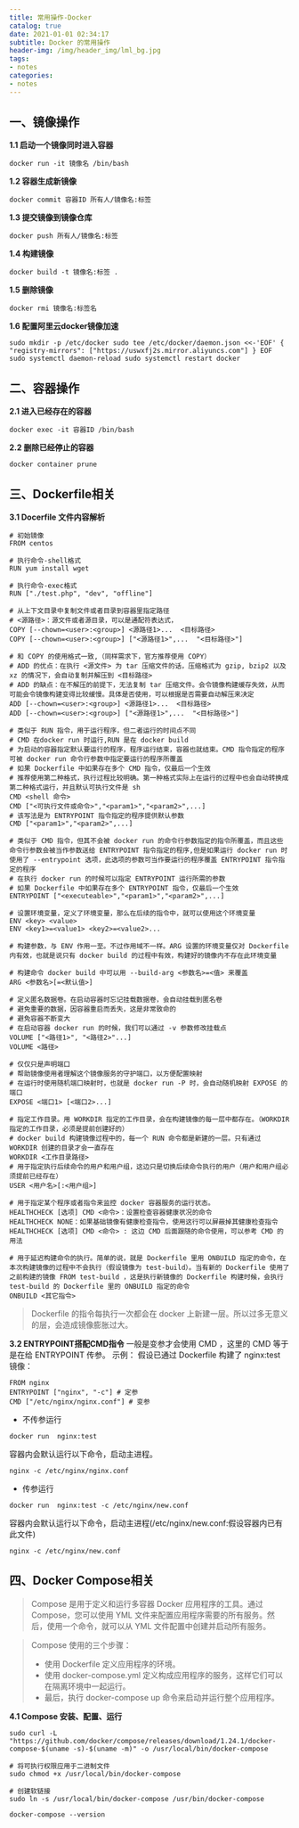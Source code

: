 ```yaml
---
title: 常用操作-Docker
catalog: true
date: 2021-01-01 02:34:17
subtitle: Docker 的常用操作
header-img: /img/header_img/lml_bg.jpg
tags:
- notes
categories:
- notes
---
```

## 一、镜像操作

**1.1 启动一个镜像同时进入容器**
```
docker run -it 镜像名 /bin/bash
```

**1.2 容器生成新镜像**
```
docker commit 容器ID 所有人/镜像名:标签
```

**1.3 提交镜像到镜像仓库**
```
docker push 所有人/镜像名:标签
```

**1.4 构建镜像**
```
docker build -t 镜像名:标签 .
```

**1.5 删除镜像**
```
docker rmi 镜像名:标签名
```

**1.6 配置阿里云docker镜像加速**
```
sudo mkdir -p /etc/docker sudo tee /etc/docker/daemon.json <<-'EOF' { "registry-mirrors": ["https://uswxfj2s.mirror.aliyuncs.com"] } EOF sudo systemctl daemon-reload sudo systemctl restart docker
```

## 二、容器操作

**2.1 进入已经存在的容器**
```
docker exec -it 容器ID /bin/bash
```

**2.2 删除已经停止的容器**
```
docker container prune
```

## 三、Dockerfile相关

**3.1 Docerfile 文件内容解析**
```
# 初始镜像
FROM centos

# 执行命令-shell格式
RUN yum install wget

# 执行命令-exec格式
RUN ["./test.php", "dev", "offline"]

# 从上下文目录中复制文件或者目录到容器里指定路径
# <源路径>：源文件或者源目录，可以是通配符表达式，
COPY [--chown=<user>:<group>] <源路径1>...  <目标路径>
COPY [--chown=<user>:<group>] ["<源路径1>",...  "<目标路径>"]

# 和 COPY 的使用格式一致,（同样需求下，官方推荐使用 COPY）
# ADD 的优点：在执行 <源文件> 为 tar 压缩文件的话，压缩格式为 gzip, bzip2 以及 xz 的情况下，会自动复制并解压到 <目标路径>
# ADD 的缺点：在不解压的前提下，无法复制 tar 压缩文件。会令镜像构建缓存失效，从而可能会令镜像构建变得比较缓慢。具体是否使用，可以根据是否需要自动解压来决定
ADD [--chown=<user>:<group>] <源路径1>...  <目标路径>
ADD [--chown=<user>:<group>] ["<源路径1>",...  "<目标路径>"]

# 类似于 RUN 指令，用于运行程序，但二者运行的时间点不同
# CMD 在docker run 时运行,RUN 是在 docker build
# 为启动的容器指定默认要运行的程序，程序运行结束，容器也就结束。CMD 指令指定的程序可被 docker run 命令行参数中指定要运行的程序所覆盖
# 如果 Dockerfile 中如果存在多个 CMD 指令，仅最后一个生效
# 推荐使用第二种格式，执行过程比较明确。第一种格式实际上在运行的过程中也会自动转换成第二种格式运行，并且默认可执行文件是 sh
CMD <shell 命令> 
CMD ["<可执行文件或命令>","<param1>","<param2>",...]
# 该写法是为 ENTRYPOINT 指令指定的程序提供默认参数
CMD ["<param1>","<param2>",...]  

# 类似于 CMD 指令，但其不会被 docker run 的命令行参数指定的指令所覆盖，而且这些命令行参数会被当作参数送给 ENTRYPOINT 指令指定的程序,但是如果运行 docker run 时使用了 --entrypoint 选项，此选项的参数可当作要运行的程序覆盖 ENTRYPOINT 指令指定的程序
# 在执行 docker run 的时候可以指定 ENTRYPOINT 运行所需的参数
# 如果 Dockerfile 中如果存在多个 ENTRYPOINT 指令，仅最后一个生效
ENTRYPOINT ["<executeable>","<param1>","<param2>",...]

# 设置环境变量，定义了环境变量，那么在后续的指令中，就可以使用这个环境变量
ENV <key> <value>
ENV <key1>=<value1> <key2>=<value2>...

# 构建参数，与 ENV 作用一至。不过作用域不一样。ARG 设置的环境变量仅对 Dockerfile 内有效，也就是说只有 docker build 的过程中有效，构建好的镜像内不存在此环境变量

# 构建命令 docker build 中可以用 --build-arg <参数名>=<值> 来覆盖
ARG <参数名>[=<默认值>]

# 定义匿名数据卷。在启动容器时忘记挂载数据卷，会自动挂载到匿名卷
# 避免重要的数据，因容器重启而丢失，这是非常致命的
# 避免容器不断变大
# 在启动容器 docker run 的时候，我们可以通过 -v 参数修改挂载点
VOLUME ["<路径1>", "<路径2>"...]
VOLUME <路径>

# 仅仅只是声明端口
# 帮助镜像使用者理解这个镜像服务的守护端口，以方便配置映射
# 在运行时使用随机端口映射时，也就是 docker run -P 时，会自动随机映射 EXPOSE 的端口
EXPOSE <端口1> [<端口2>...]

# 指定工作目录。用 WORKDIR 指定的工作目录，会在构建镜像的每一层中都存在。（WORKDIR 指定的工作目录，必须是提前创建好的）
# docker build 构建镜像过程中的，每一个 RUN 命令都是新建的一层。只有通过 WORKDIR 创建的目录才会一直存在
WORKDIR <工作目录路径>
# 用于指定执行后续命令的用户和用户组，这边只是切换后续命令执行的用户（用户和用户组必须提前已经存在）
USER <用户名>[:<用户组>]

# 用于指定某个程序或者指令来监控 docker 容器服务的运行状态。
HEALTHCHECK [选项] CMD <命令>：设置检查容器健康状况的命令
HEALTHCHECK NONE：如果基础镜像有健康检查指令，使用这行可以屏蔽掉其健康检查指令
HEALTHCHECK [选项] CMD <命令> : 这边 CMD 后面跟随的命令使用，可以参考 CMD 的用法

# 用于延迟构建命令的执行。简单的说，就是 Dockerfile 里用 ONBUILD 指定的命令，在本次构建镜像的过程中不会执行（假设镜像为 test-build）。当有新的 Dockerfile 使用了之前构建的镜像 FROM test-build ，这是执行新镜像的 Dockerfile 构建时候，会执行 test-build 的 Dockerfile 里的 ONBUILD 指定的命令
ONBUILD <其它指令>
```

> Dockerfile 的指令每执行一次都会在 docker 上新建一层。所以过多无意义的层，会造成镜像膨胀过大。

**3.2 ENTRYPOINT搭配CMD指令**
一般是变参才会使用 CMD ，这里的 CMD 等于是在给 ENTRYPOINT 传参。
示例：
假设已通过 Dockerfile 构建了 nginx:test 镜像：
```
FROM nginx
ENTRYPOINT ["nginx", "-c"] # 定参
CMD ["/etc/nginx/nginx.conf"] # 变参
```
- 不传参运行
```
docker run  nginx:test
```
容器内会默认运行以下命令，启动主进程。
```
nginx -c /etc/nginx/nginx.conf
```
- 传参运行
```
docker run  nginx:test -c /etc/nginx/new.conf
```
容器内会默认运行以下命令，启动主进程(/etc/nginx/new.conf:假设容器内已有此文件)
```
nginx -c /etc/nginx/new.conf
```

## 四、Docker Compose相关

> Compose 是用于定义和运行多容器 Docker 应用程序的工具。通过 Compose，您可以使用 YML 文件来配置应用程序需要的所有服务。然后，使用一个命令，就可以从 YML 文件配置中创建并启动所有服务。

> Compose 使用的三个步骤：
>
> - 使用 Dockerfile 定义应用程序的环境。
> - 使用 docker-compose.yml 定义构成应用程序的服务，这样它们可以在隔离环境中一起运行。
> - 最后，执行 docker-compose up 命令来启动并运行整个应用程序。

**4.1 Compose 安装、配置、运行**
```
sudo curl -L "https://github.com/docker/compose/releases/download/1.24.1/docker-compose-$(uname -s)-$(uname -m)" -o /usr/local/bin/docker-compose

# 将可执行权限应用于二进制文件
sudo chmod +x /usr/local/bin/docker-compose

# 创建软链接
sudo ln -s /usr/local/bin/docker-compose /usr/bin/docker-compose

docker-compose --version
```